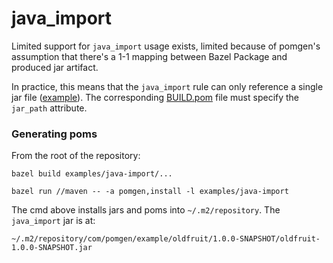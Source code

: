 # java_import

Limited support for `java_import` usage exists, limited because of pomgen's assumption that there's a 1-1 mapping between Bazel Package and produced jar artifact.

In practice, this means that the `java_import` rule can only reference a single jar file ([example](oldfruit/BUILD)). The corresponding [BUILD.pom](oldfruit/MVN-INF/BUILD.pom) file must specify the `jar_path` attribute.


### Generating poms

From the root of the repository:

```
bazel build examples/java-import/...
```

```
bazel run //maven -- -a pomgen,install -l examples/java-import
```

The cmd above installs jars and poms into `~/.m2/repository`. The `java_import` jar is at:
```
~/.m2/repository/com/pomgen/example/oldfruit/1.0.0-SNAPSHOT/oldfruit-1.0.0-SNAPSHOT.jar
```
